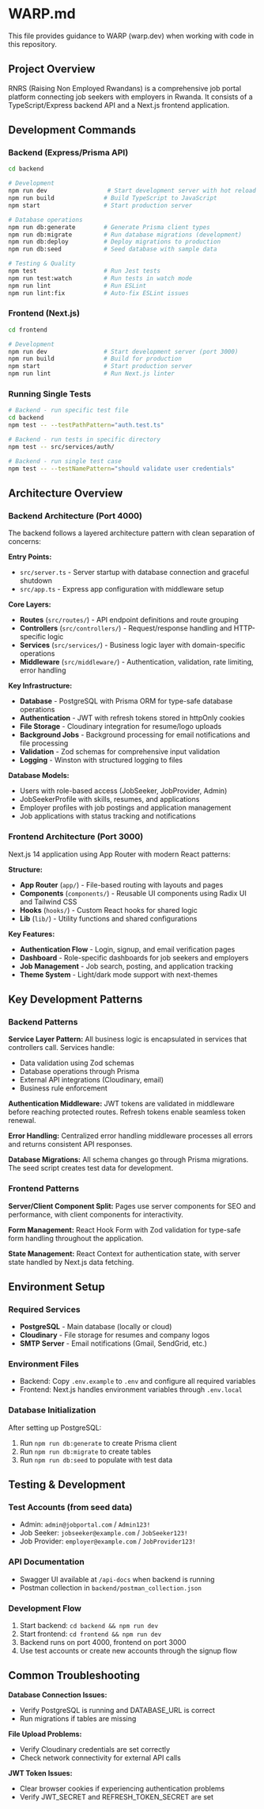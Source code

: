 # WARP.md

This file provides guidance to WARP (warp.dev) when working with code in this repository.

## Project Overview

RNRS (Raising Non Employed Rwandans) is a comprehensive job portal platform connecting job seekers with employers in Rwanda. It consists of a TypeScript/Express backend API and a Next.js frontend application.

## Development Commands

### Backend (Express/Prisma API)
```bash
cd backend

# Development
npm run dev                 # Start development server with hot reload
npm run build              # Build TypeScript to JavaScript
npm start                  # Start production server

# Database operations
npm run db:generate        # Generate Prisma client types
npm run db:migrate         # Run database migrations (development)
npm run db:deploy          # Deploy migrations to production
npm run db:seed            # Seed database with sample data

# Testing & Quality
npm test                   # Run Jest tests
npm run test:watch         # Run tests in watch mode
npm run lint               # Run ESLint
npm run lint:fix           # Auto-fix ESLint issues
```

### Frontend (Next.js)
```bash
cd frontend

# Development
npm run dev                # Start development server (port 3000)
npm run build              # Build for production
npm start                  # Start production server
npm run lint               # Run Next.js linter
```

### Running Single Tests
```bash
# Backend - run specific test file
cd backend
npm test -- --testPathPattern="auth.test.ts"

# Backend - run tests in specific directory
npm test -- src/services/auth/

# Backend - run single test case
npm test -- --testNamePattern="should validate user credentials"
```

## Architecture Overview

### Backend Architecture (Port 4000)

The backend follows a layered architecture pattern with clean separation of concerns:

**Entry Points:**
- `src/server.ts` - Server startup with database connection and graceful shutdown
- `src/app.ts` - Express app configuration with middleware setup

**Core Layers:**
- **Routes** (`src/routes/`) - API endpoint definitions and route grouping
- **Controllers** (`src/controllers/`) - Request/response handling and HTTP-specific logic
- **Services** (`src/services/`) - Business logic layer with domain-specific operations
- **Middleware** (`src/middleware/`) - Authentication, validation, rate limiting, error handling

**Key Infrastructure:**
- **Database** - PostgreSQL with Prisma ORM for type-safe database operations
- **Authentication** - JWT with refresh tokens stored in httpOnly cookies
- **File Storage** - Cloudinary integration for resume/logo uploads
- **Background Jobs** - Background processing for email notifications and file processing
- **Validation** - Zod schemas for comprehensive input validation
- **Logging** - Winston with structured logging to files

**Database Models:**
- Users with role-based access (JobSeeker, JobProvider, Admin)
- JobSeekerProfile with skills, resumes, and applications
- Employer profiles with job postings and application management
- Job applications with status tracking and notifications

### Frontend Architecture (Port 3000)

Next.js 14 application using App Router with modern React patterns:

**Structure:**
- **App Router** (`app/`) - File-based routing with layouts and pages
- **Components** (`components/`) - Reusable UI components using Radix UI and Tailwind CSS
- **Hooks** (`hooks/`) - Custom React hooks for shared logic
- **Lib** (`lib/`) - Utility functions and shared configurations

**Key Features:**
- **Authentication Flow** - Login, signup, and email verification pages
- **Dashboard** - Role-specific dashboards for job seekers and employers
- **Job Management** - Job search, posting, and application tracking
- **Theme System** - Light/dark mode support with next-themes

## Key Development Patterns

### Backend Patterns

**Service Layer Pattern:**
All business logic is encapsulated in services that controllers call. Services handle:
- Data validation using Zod schemas
- Database operations through Prisma
- External API integrations (Cloudinary, email)
- Business rule enforcement

**Authentication Middleware:**
JWT tokens are validated in middleware before reaching protected routes. Refresh tokens enable seamless token renewal.

**Error Handling:**
Centralized error handling middleware processes all errors and returns consistent API responses.

**Database Migrations:**
All schema changes go through Prisma migrations. The seed script creates test data for development.

### Frontend Patterns

**Server/Client Component Split:**
Pages use server components for SEO and performance, with client components for interactivity.

**Form Management:**
React Hook Form with Zod validation for type-safe form handling throughout the application.

**State Management:**
React Context for authentication state, with server state handled by Next.js data fetching.

## Environment Setup

### Required Services
- **PostgreSQL** - Main database (locally or cloud)
- **Cloudinary** - File storage for resumes and company logos
- **SMTP Server** - Email notifications (Gmail, SendGrid, etc.)

### Environment Files
- Backend: Copy `.env.example` to `.env` and configure all required variables
- Frontend: Next.js handles environment variables through `.env.local`

### Database Initialization
After setting up PostgreSQL:
1. Run `npm run db:generate` to create Prisma client
2. Run `npm run db:migrate` to create tables
3. Run `npm run db:seed` to populate with test data

## Testing & Development

### Test Accounts (from seed data)
- Admin: `admin@jobportal.com` / `Admin123!`
- Job Seeker: `jobseeker@example.com` / `JobSeeker123!`
- Job Provider: `employer@example.com` / `JobProvider123!`

### API Documentation
- Swagger UI available at `/api-docs` when backend is running
- Postman collection in `backend/postman_collection.json`

### Development Flow
1. Start backend: `cd backend && npm run dev`
2. Start frontend: `cd frontend && npm run dev`
3. Backend runs on port 4000, frontend on port 3000
4. Use test accounts or create new accounts through the signup flow

## Common Troubleshooting

**Database Connection Issues:**
- Verify PostgreSQL is running and DATABASE_URL is correct
- Run migrations if tables are missing

**File Upload Problems:**
- Verify Cloudinary credentials are set correctly
- Check network connectivity for external API calls

**JWT Token Issues:**
- Clear browser cookies if experiencing authentication problems
- Verify JWT_SECRET and REFRESH_TOKEN_SECRET are set